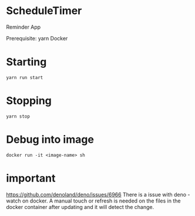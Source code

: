 # ScheduleTimer
Reminder App

Prerequisite:
yarn
Docker

# Starting
```
yarn run start
```

# Stopping
```
yarn stop
```

# Debug into image
```
docker run -it <image-name> sh
```

# important
https://github.com/denoland/deno/issues/6966 
There is a issue with deno -watch on docker. 
A manual touch or refresh is needed on the files in the docker container after updating and it will detect the change.